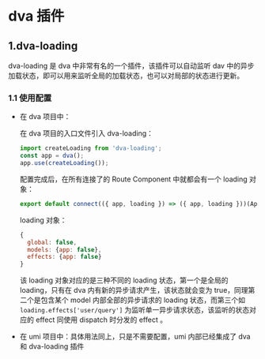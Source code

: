 # dva 插件

## 1.dva-loading

dva-loading 是 dva 中非常有名的一个插件，该插件可以自动监听 dav 中的异步加载状态，即可以用来监听全局的加载状态，也可以对局部的状态进行更新。

### 1.1 使用配置

- 在 dva 项目中：

   在 dva 项目的入口文件引入 dva-loading：

  ```jsx
  import createLoading from 'dva-loading';
  const app = dva();
  app.use(createLoading());
  ```

  配置完成后，在所有连接了的 Route Component 中就都会有一个 loading 对象：

  ```jsx
  export default connect(({ app, loading }) => ({ app, loading }))(App);
  ```
  
  loading 对象：
  
  ```js
  {
    global: false,
    models: {app: false},
    effects: {app: false}
  }
  ```
  
  该 loading 对象对应的是三种不同的 loading 状态，第一个是全局的 loading，只有在 dva 内有新的异步请求产生，该状态就会变为 true，同理第二个是包含某个 model 内部全部的异步请求的 loading 状态，而第三个如 `loading.effects['user/query']` 为监听单一异步请求状态，该监听的状态对应的 effect 同使用 dispatch 时分发的 effect 。
  
- 在 umi 项目中：具体用法同上，只是不需要配置，umi 内部已经集成了 dva 和 dva-loading 插件